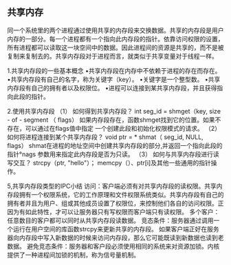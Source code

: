 ## 共享内存
同一个系统里的两个进程通过使用共享的内存段来交换数据。共享的内存段是用户内存的一部分。每一个进程都有一个指向此内存段的指针。依靠访问权限的设置，所有进程都可以读取这一块空间中的数据。因此进程间的资源是共享的，而不是被复制来复制去的。共享内存段对于进程而言，就类似于共享变量对于线程一样。


1.共享内存段的一些基本概念
•共享内存段在内存中不依赖于进程的存在而存在。
•共享内存段有自己的名字，称为关键字（key）。
•关键字是一个整型数。
•共享内存段有自己的拥有者以及权限位。
•进程可以连接到某共享内存段，并且获得指向此段的指针。

2.使用共享内存段
（1）	如何得到共享内存段？
int seg_id = shmget（key, size - of - segment （ flags）
如果内存段存在，函数shmget找到它的位置。如果不存在，可以通过在flags值中指定 一个创建此段和初始化权限模式的请求。
（2）	如何将进程连接到某个共享内存段？
void ptr = * shmat（ seg_id, NULL, flags）
shmat在进程的地址空间中创建共享内存段的部分,并返回一个指向此段的指针°nags 参数用来指定此内存段是否为只读。
（3）	如何与共享内存段进行读写交互？
strcpy（ptr, "hello"）；
memcpy（）、ptr[i]及其他一些通用的指针操作。

5,共享内存段类型的IPC小结
访问：客户端必须有对共享内存段的读权限。共享内存段拥有一个权限系统，它的工作原理和文件权限系统类似。共享内存段有自己的拥有者并且为用户、组或其他成员设置了权限位，来控制他们各自的访问权限。正因为有如此特性，才可以让服务器只有写权限而客户端只有读权限。
多个客户：任意数目的客户都可以同时从共享内存段读数据。
竞态条件：服务器通过调用一个运行在用户空间的库函数strcpy来更新共享的内存段。 如果客户端正好在服务器向内存段中写入新数据的时候来访问内存段，那么它可能既读到新数据也读到老数据。
避免竞态条件：服务器和客户段必须使用相同的系统来对资源加锁。内核提供了一种进程间加锁的机制，称为信号量机制。
